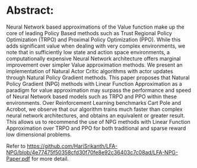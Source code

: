 # Abstract:
Neural Network based approximations of the Value function make up the core of leading Policy Based methods such as Trust Regional Policy Optimization (TRPO) and Proximal Policy Optimization (PPO).  While this adds significant value when dealing with very complex environments, we note that in sufficiently low state and action space environments, a computationally expensive Neural Network architecture offers marginal improvement over simpler Value approximation methods. We present an implementation of Natural Actor Critic algorithms with actor updates through Natural Policy Gradient methods. This paper proposes that Natural Policy Gradient (NPG) methods with Linear Function Approximation as a paradigm for value approximation may surpass the performance and speed of Neural Network based models such as TRPO and PPO within these environments. Over Reinforcement Learning benchmarks Cart Pole and Acrobot, we observe that our algorithm trains much faster than complex neural network architectures, and obtains an equivalent or greater result. This allows us to recommend the use of NPG methods with Linear Function Approximation over TRPO and PPO for both traditional and sparse reward low dimensional problems. 

Refer to  https://github.com/HariSrikanth/LFA-NPG/blob/4e77475f50358cfd30f70fe8e92c36403c7c08ad/LFA-NPG-Paper.pdf for more detail.
